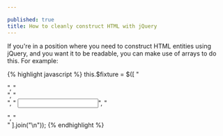 ```yaml
---

published: true
title: How to cleanly construct HTML with jQuery
---
```

If you're in a position where you need to construct HTML entities using jQuery, and you want it to be readable, you can make use of arrays to do this. For example:

{% highlight javascript %}
this.$fixture = $([
  "<div>",
  "  <div class='js-alert-box'></div>",
  "  <form id='my-form-to-validate'>",
  "    <input id='login-username' name='login-username'>",
  "  </form>",
  "</div>"
].join("\n"));
{% endhighlight %}
